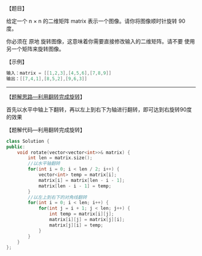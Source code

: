 【题目】

给定一个 n × n 的二维矩阵 matrix 表示一个图像。请你将图像顺时针旋转 90 度。

你必须在 原地 旋转图像，这意味着你需要直接修改输入的二维矩阵。请不要 使用另一个矩阵来旋转图像。

【示例】

```c++
输入：matrix = [[1,2,3],[4,5,6],[7,8,9]]
输出：[[7,4,1],[8,5,2],[9,6,3]]
```

---

【[题解思路—利用翻转完成旋转](https://leetcode-cn.com/problems/rotate-image/solution/shu-ju-jie-gou-he-suan-fa-liang-chong-sh-k3dy/)】

首先以水平中轴上下翻转，再以左上到右下为轴进行翻转，即可达到右旋转90度的效果

【题解代码—利用翻转完成旋转】

```c++
class Solution {
public:
    void rotate(vector<vector<int>>& matrix) {
        int len = matrix.size();
        //以水平轴翻转
        for(int i = 0; i < len / 2; i++) {
            vector<int> temp = matrix[i];
            matrix[i] = matrix[len - i - 1];
            matrix[len - i - 1] = temp;
        }
		//以左上到右下的对角线翻转
        for(int i = 0; i < len; i++) {
            for(int j = i + 1; j < len; j++) {
                int temp = matrix[i][j];
                matrix[i][j] = matrix[j][i];
                matrix[j][i] = temp;
            }
        }
    }
};
```

